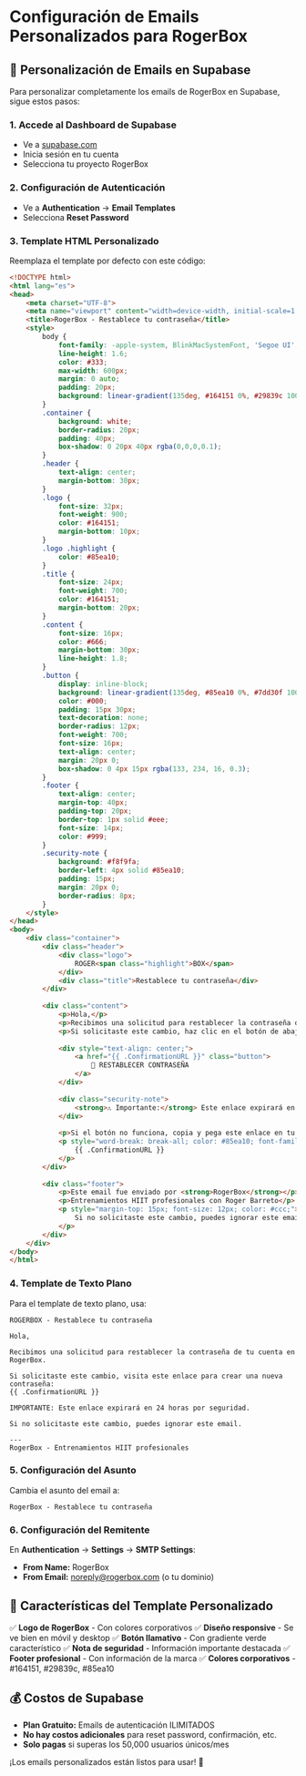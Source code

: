 # Configuración de Emails Personalizados para RogerBox

## 📧 Personalización de Emails en Supabase

Para personalizar completamente los emails de RogerBox en Supabase, sigue estos pasos:

### 1. Accede al Dashboard de Supabase
- Ve a [supabase.com](https://supabase.com)
- Inicia sesión en tu cuenta
- Selecciona tu proyecto RogerBox

### 2. Configuración de Autenticación
- Ve a **Authentication** → **Email Templates**
- Selecciona **Reset Password**

### 3. Template HTML Personalizado
Reemplaza el template por defecto con este código:

```html
<!DOCTYPE html>
<html lang="es">
<head>
    <meta charset="UTF-8">
    <meta name="viewport" content="width=device-width, initial-scale=1.0">
    <title>RogerBox - Restablece tu contraseña</title>
    <style>
        body {
            font-family: -apple-system, BlinkMacSystemFont, 'Segoe UI', Roboto, sans-serif;
            line-height: 1.6;
            color: #333;
            max-width: 600px;
            margin: 0 auto;
            padding: 20px;
            background: linear-gradient(135deg, #164151 0%, #29839c 100%);
        }
        .container {
            background: white;
            border-radius: 20px;
            padding: 40px;
            box-shadow: 0 20px 40px rgba(0,0,0,0.1);
        }
        .header {
            text-align: center;
            margin-bottom: 30px;
        }
        .logo {
            font-size: 32px;
            font-weight: 900;
            color: #164151;
            margin-bottom: 10px;
        }
        .logo .highlight {
            color: #85ea10;
        }
        .title {
            font-size: 24px;
            font-weight: 700;
            color: #164151;
            margin-bottom: 20px;
        }
        .content {
            font-size: 16px;
            color: #666;
            margin-bottom: 30px;
            line-height: 1.8;
        }
        .button {
            display: inline-block;
            background: linear-gradient(135deg, #85ea10 0%, #7dd30f 100%);
            color: #000;
            padding: 15px 30px;
            text-decoration: none;
            border-radius: 12px;
            font-weight: 700;
            font-size: 16px;
            text-align: center;
            margin: 20px 0;
            box-shadow: 0 4px 15px rgba(133, 234, 16, 0.3);
        }
        .footer {
            text-align: center;
            margin-top: 40px;
            padding-top: 20px;
            border-top: 1px solid #eee;
            font-size: 14px;
            color: #999;
        }
        .security-note {
            background: #f8f9fa;
            border-left: 4px solid #85ea10;
            padding: 15px;
            margin: 20px 0;
            border-radius: 8px;
        }
    </style>
</head>
<body>
    <div class="container">
        <div class="header">
            <div class="logo">
                ROGER<span class="highlight">BOX</span>
            </div>
            <div class="title">Restablece tu contraseña</div>
        </div>
        
        <div class="content">
            <p>Hola,</p>
            <p>Recibimos una solicitud para restablecer la contraseña de tu cuenta en <strong>RogerBox</strong>.</p>
            <p>Si solicitaste este cambio, haz clic en el botón de abajo para crear una nueva contraseña:</p>
            
            <div style="text-align: center;">
                <a href="{{ .ConfirmationURL }}" class="button">
                    🔐 RESTABLECER CONTRASEÑA
                </a>
            </div>
            
            <div class="security-note">
                <strong>⚠️ Importante:</strong> Este enlace expirará en 24 horas por seguridad. Si no solicitaste este cambio, puedes ignorar este email.
            </div>
            
            <p>Si el botón no funciona, copia y pega este enlace en tu navegador:</p>
            <p style="word-break: break-all; color: #85ea10; font-family: monospace; background: #f8f9fa; padding: 10px; border-radius: 5px;">
                {{ .ConfirmationURL }}
            </p>
        </div>
        
        <div class="footer">
            <p>Este email fue enviado por <strong>RogerBox</strong></p>
            <p>Entrenamientos HIIT profesionales con Roger Barreto</p>
            <p style="margin-top: 15px; font-size: 12px; color: #ccc;">
                Si no solicitaste este cambio, puedes ignorar este email de forma segura.
            </p>
        </div>
    </div>
</body>
</html>
```

### 4. Template de Texto Plano
Para el template de texto plano, usa:

```
ROGERBOX - Restablece tu contraseña

Hola,

Recibimos una solicitud para restablecer la contraseña de tu cuenta en RogerBox.

Si solicitaste este cambio, visita este enlace para crear una nueva contraseña:
{{ .ConfirmationURL }}

IMPORTANTE: Este enlace expirará en 24 horas por seguridad.

Si no solicitaste este cambio, puedes ignorar este email.

---
RogerBox - Entrenamientos HIIT profesionales
```

### 5. Configuración del Asunto
Cambia el asunto del email a:
```
RogerBox - Restablece tu contraseña
```

### 6. Configuración del Remitente
En **Authentication** → **Settings** → **SMTP Settings**:
- **From Name:** RogerBox
- **From Email:** noreply@rogerbox.com (o tu dominio)

## 🎨 Características del Template Personalizado

✅ **Logo de RogerBox** - Con colores corporativos
✅ **Diseño responsive** - Se ve bien en móvil y desktop
✅ **Botón llamativo** - Con gradiente verde característico
✅ **Nota de seguridad** - Información importante destacada
✅ **Footer profesional** - Con información de la marca
✅ **Colores corporativos** - #164151, #29839c, #85ea10

## 💰 Costos de Supabase

- **Plan Gratuito:** Emails de autenticación ILIMITADOS
- **No hay costos adicionales** para reset password, confirmación, etc.
- **Solo pagas** si superas los 50,000 usuarios únicos/mes

¡Los emails personalizados están listos para usar! 🚀
